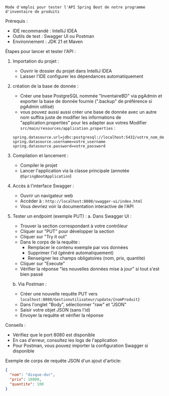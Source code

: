     Mode d'emploi pour tester l'API Spring Boot de notre programme d'inventaire de produits

Prérequis :
- IDE recommandé : IntelliJ IDEA
- Outils de test : Swagger UI ou Postman
- Environnement : JDK 21 et Maven

Étapes pour lancer et tester l'API :
1. Importation du projet :
   - Ouvrir le dossier du projet dans IntelliJ IDEA
   - Laisser l'IDE configurer les dépendances automatiquement

2. création de la base de donnée : 
   - Créer une base PostgreSQL nommée "InventaireBD" via pgAdmin et exporter la base de donnée fournie (".backup" de préférence si pgAdmin utilisé)
   - vous pouvez aussi aussi créer une base de donnée avec un autre nom suffira juste de modifier les informations de "application.properties" pour les adapter aux votres
   Modifier `src/main/resources/application.properties` :  
   ```properties
   spring.datasource.url=jdbc:postgresql://localhost:5432/votre_nom_de_base
   spring.datasource.username=votre_username
   spring.datasource.password=votre_password
   ```

3. Compilation et lancement :
   - Compiler le projet 
   - Lancer l'application via la classe principale (annotée `@SpringBootApplication`)

4. Accès à l'interface Swagger :
   - Ouvrir un navigateur web
   - Accéder à : `http://localhost:8080/swagger-ui/index.html`
   - Vous devriez voir la documentation interactive de l'API

5. Tester un endpoint (exemple PUT) :
   a. Dans Swagger UI :
   - Trouver la section correspondant à votre contrôleur
   - Cliquer sur "PUT" pour développer la section
   - Cliquer sur "Try it out"
   - Dans le corps de la requête :
     * Remplacer le contenu exemple par vos données
     * Supprimer l'id (généré automatiquement)
     * Renseigner les champs obligatoires (nom, prix, quantite)
   - Cliquer sur "Execute"
   - Vérifier la réponse "les nouvelles données mise à jour" si tout s'est bien passé

   b. Via Postman :
   - Créer une nouvelle requête PUT vers `localhost:8080/Gestionutilisateur/update/{nomProduit}`
   - Dans l'onglet "Body", sélectionner "raw" et "JSON"
   - Saisir votre objet JSON (sans l'id)
   - Envoyer la requête et vérifier la réponse

Conseils :
- Vérifiez que le port 8080 est disponible
- En cas d'erreur, consultez les logs de l'application
- Pour Postman, vous pouvez importer la configuration Swagger si disponible

Exemple de corps de requête JSON d'un ajout d'article:
```json
{
  "nom": "disque-dur",
  "prix": 18000,
  "quantite": 100
}
```


